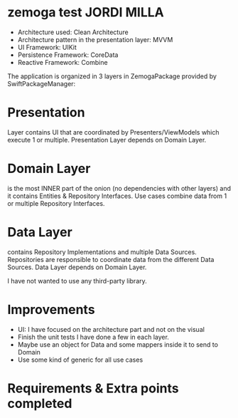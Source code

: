 # zemoga test JORDI MILLA


- Architecture used: Clean Architecture
- Architecture pattern in the presentation layer: MVVM
- UI Framework: UIKit
- Persistence Framework: CoreData
- Reactive Framework: Combine


The application is organized in 3 layers in ZemogaPackage provided by SwiftPackageManager:

# Presentation 
Layer contains UI that are coordinated by Presenters/ViewModels which execute 1 or multiple. Presentation Layer depends on Domain Layer.

# Domain Layer 
is the most INNER part of the onion (no dependencies with other layers) and it contains Entities & Repository Interfaces. Use cases combine data from 1 or multiple Repository Interfaces.

# Data Layer 
contains Repository Implementations and multiple Data Sources. Repositories are responsible to coordinate data from the different Data Sources. Data Layer depends on Domain Layer.


I have not wanted to use any third-party library.


# Improvements

- UI: I have focused on the architecture part and not on the visual
- Finish the unit tests I have done a few in each layer.
- Maybe use an object for Data and some mappers inside it to send to Domain
- Use some kind of generic for all use cases

# Requirements & Extra points completed

